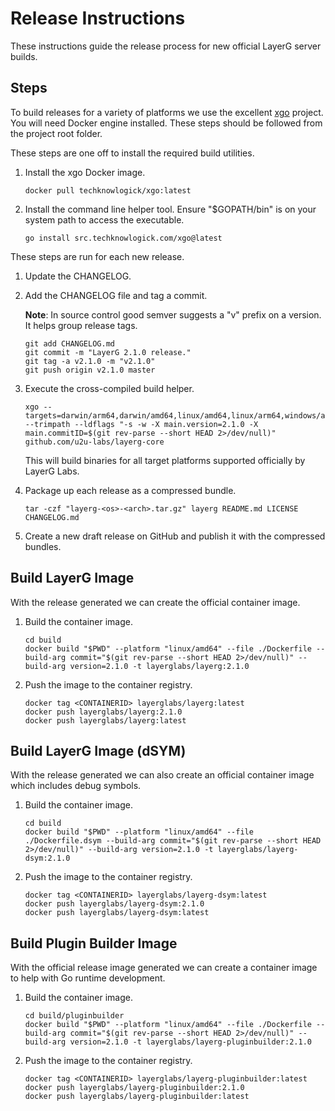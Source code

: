 Release Instructions
===

These instructions guide the release process for new official LayerG server builds.

## Steps

To build releases for a variety of platforms we use the excellent [xgo](https://github.com/techknowlogick/xgo) project. You will need Docker engine installed. These steps should be followed from the project root folder.

These steps are one off to install the required build utilities.

1. Install the xgo Docker image.

   ```
   docker pull techknowlogick/xgo:latest
   ```

2. Install the command line helper tool. Ensure "$GOPATH/bin" is on your system path to access the executable.

   ```
   go install src.techknowlogick.com/xgo@latest
   ```

These steps are run for each new release.

1. Update the CHANGELOG.

2. Add the CHANGELOG file and tag a commit.

   __Note__: In source control good semver suggests a "v" prefix on a version. It helps group release tags.

   ```
   git add CHANGELOG.md
   git commit -m "LayerG 2.1.0 release."
   git tag -a v2.1.0 -m "v2.1.0"
   git push origin v2.1.0 master
   ```

3. Execute the cross-compiled build helper.

   ```
   xgo --targets=darwin/arm64,darwin/amd64,linux/amd64,linux/arm64,windows/amd64 --trimpath --ldflags "-s -w -X main.version=2.1.0 -X main.commitID=$(git rev-parse --short HEAD 2>/dev/null)" github.com/u2u-labs/layerg-core
   ```

   This will build binaries for all target platforms supported officially by LayerG Labs.

4. Package up each release as a compressed bundle.

   ```
   tar -czf "layerg-<os>-<arch>.tar.gz" layerg README.md LICENSE CHANGELOG.md
   ```

5. Create a new draft release on GitHub and publish it with the compressed bundles.

## Build LayerG Image

With the release generated we can create the official container image.

1. Build the container image.

   ```
   cd build
   docker build "$PWD" --platform "linux/amd64" --file ./Dockerfile --build-arg commit="$(git rev-parse --short HEAD 2>/dev/null)" --build-arg version=2.1.0 -t layerglabs/layerg:2.1.0
   ```

2. Push the image to the container registry.

   ```
   docker tag <CONTAINERID> layerglabs/layerg:latest
   docker push layerglabs/layerg:2.1.0
   docker push layerglabs/layerg:latest
   ```

## Build LayerG Image (dSYM)

With the release generated we can also create an official container image which includes debug symbols.

1. Build the container image.

   ```
   cd build
   docker build "$PWD" --platform "linux/amd64" --file ./Dockerfile.dsym --build-arg commit="$(git rev-parse --short HEAD 2>/dev/null)" --build-arg version=2.1.0 -t layerglabs/layerg-dsym:2.1.0
   ```

2. Push the image to the container registry.

   ```
   docker tag <CONTAINERID> layerglabs/layerg-dsym:latest
   docker push layerglabs/layerg-dsym:2.1.0
   docker push layerglabs/layerg-dsym:latest
   ```

## Build Plugin Builder Image

With the official release image generated we can create a container image to help with Go runtime development.

1. Build the container image.

   ```
   cd build/pluginbuilder
   docker build "$PWD" --platform "linux/amd64" --file ./Dockerfile --build-arg commit="$(git rev-parse --short HEAD 2>/dev/null)" --build-arg version=2.1.0 -t layerglabs/layerg-pluginbuilder:2.1.0
   ```

2. Push the image to the container registry.

   ```
   docker tag <CONTAINERID> layerglabs/layerg-pluginbuilder:latest
   docker push layerglabs/layerg-pluginbuilder:2.1.0
   docker push layerglabs/layerg-pluginbuilder:latest
   ```

